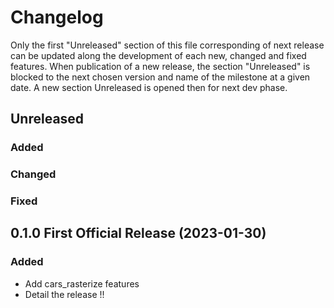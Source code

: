 # Changelog

Only the first "Unreleased" section of this file corresponding of next release can be updated along the development of each new, changed and fixed features.
When publication of a new release, the section "Unreleased" is blocked to the next chosen version and name of the milestone at a given date.
A new section Unreleased is opened then for next dev phase.

## Unreleased

### Added

### Changed

### Fixed

## 0.1.0 First Official Release (2023-01-30)

### Added
- Add cars_rasterize features
- Detail the release !!